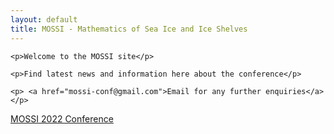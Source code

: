 ```yaml
---
layout: default
title: MOSSI - Mathematics of Sea Ice and Ice Shelves
---
```

<div class="blurb">
	<!--<h1>KOZWaves: Australasian Wave Science</h1>-->
	<!--<img src="./kozwaves2.jpg" alt="logo" style="width:500px" class="center" />-->

	<p>Welcome to the MOSSI site</p>

	<p>Find latest news and information here about the conference</p>

	<p> <a href="mossi-conf@gmail.com">Email for any further enquiries</a> </p>
</div><!-- /.blurb -->

<a href="https://mossi-conf.github.io/MOSSI-22/index.html">MOSSI 2022 Conference</a>

<!--
  <ul class="posts">
   {% for post in site.posts %}
   <li><span>{{ post.date | date_to_string }}</span> » <a href="{{ post.url }}" title="{{ post.title }}">{{ post.title }}</a></li>
   {% endfor %}
  </ul>
-->

<!--
  <a class="twitter-timeline"
   href="https://twitter.com/KOZWaves?ref_src=twsrc%5Etfw"
   data-width="600"
   data-height="450"
   data-chrome="nofooter noscrollbar noborders transparent"
   data-tweet-limit="3">KOZWaves Tweets</a>
  <script async src="https://platform.twitter.com/widgets.js" charset="utf-8"></script>
-->

